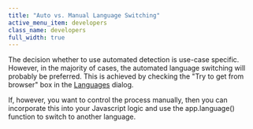 ```yaml
---
title: "Auto vs. Manual Language Switching"
active_menu_item: developers
class_name: developers
full_width: true
---
```



The decision whether to use automated detection is use-case specific. However, in the majority of cases, the automated language switching will probably be preferred. This is achieved by checking the "Try to get from browser" box in the [Languages](setting-for-auto-language-dete.htm) dialog.

If, however, you want to control the process manually, then you can incorporate this into your Javascript logic and use the app.language() function to switch to another language.

